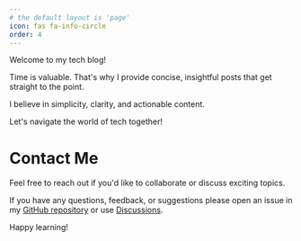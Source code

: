 ```yaml
---
# the default layout is 'page'
icon: fas fa-info-circle
order: 4
---
```


Welcome to my tech blog!

Time is valuable. That's why I provide concise, insightful posts that get straight to the point.

I believe in simplicity, clarity, and actionable content.

Let's navigate the world of tech together!


# Contact Me
Feel free to reach out if you'd like to collaborate or discuss exciting topics.

If you have any questions, feedback, or suggestions please open an issue in my [GitHub repository](https://github.com/stefanbudim/feedback/issues/new) or use [Discussions](https://github.com/stefanbudim/feedback/discussions).

Happy learning!
